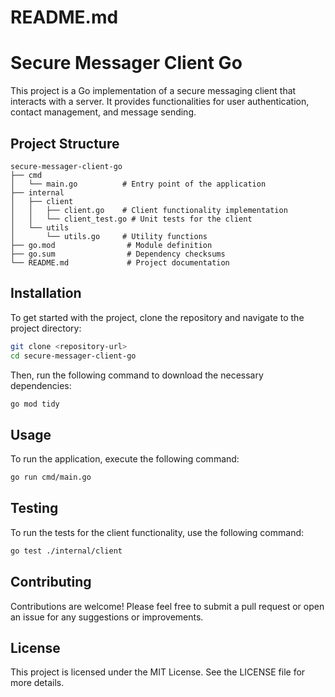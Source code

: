 # README.md

# Secure Messager Client Go

This project is a Go implementation of a secure messaging client that interacts with a server. It provides functionalities for user authentication, contact management, and message sending.

## Project Structure

```
secure-messager-client-go
├── cmd
│   └── main.go          # Entry point of the application
├── internal
│   ├── client
│   │   ├── client.go    # Client functionality implementation
│   │   └── client_test.go # Unit tests for the client
│   └── utils
│       └── utils.go     # Utility functions
├── go.mod                # Module definition
├── go.sum                # Dependency checksums
└── README.md             # Project documentation
```

## Installation

To get started with the project, clone the repository and navigate to the project directory:

```bash
git clone <repository-url>
cd secure-messager-client-go
```

Then, run the following command to download the necessary dependencies:

```bash
go mod tidy
```

## Usage

To run the application, execute the following command:

```bash
go run cmd/main.go
```

## Testing

To run the tests for the client functionality, use the following command:

```bash
go test ./internal/client
```

## Contributing

Contributions are welcome! Please feel free to submit a pull request or open an issue for any suggestions or improvements.

## License

This project is licensed under the MIT License. See the LICENSE file for more details.